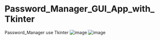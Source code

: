 # Password_Manager_GUI_App_with_Tkinter
Password_Manager use Tkinter
![image](https://user-images.githubusercontent.com/72870423/201520378-063bdf6c-a14d-4873-babc-25d4c6d67f22.png)
![image](https://user-images.githubusercontent.com/72870423/201520383-182d312d-12e5-4e7f-b8db-88a255d4d9d9.png)
